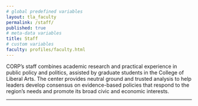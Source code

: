 ```yaml
---
# global predefined variables
layout: tla_faculty
permalink: /staff/
published: true
# meta-data variables
title: Staff
# custom variables
faculty: profiles/faculty.html
---
```

CORP’s staff combines academic research and practical experience in public policy and politics, assisted by graduate students in the College of Liberal Arts. The center provides neutral ground and trusted analysis to help leaders develop consensus on evidence-based policies that respond to the region’s needs and promote its broad civic and economic interests.

___
